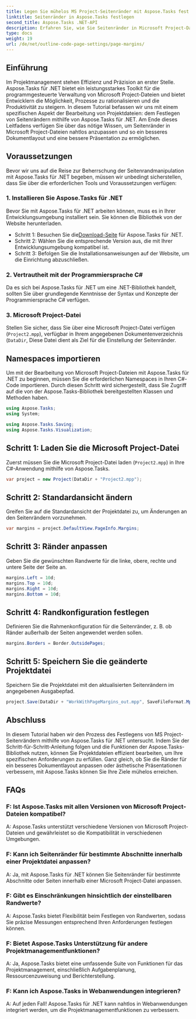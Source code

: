 ```yaml
---
title: Legen Sie mühelos MS Project-Seitenränder mit Aspose.Tasks fest
linktitle: Seitenränder in Aspose.Tasks festlegen
second_title: Aspose.Tasks .NET-API
description: Erfahren Sie, wie Sie Seitenränder in Microsoft Project-Dateien mit Aspose.Tasks für .NET anpassen. Verbessern Sie mühelos das Layout und die Präsentation von Dokumenten.
type: docs
weight: 19
url: /de/net/outline-code-page-settings/page-margins/
---
```

## Einführung
Im Projektmanagement stehen Effizienz und Präzision an erster Stelle. Aspose.Tasks für .NET bietet ein leistungsstarkes Toolkit für die programmgesteuerte Verwaltung von Microsoft Project-Dateien und bietet Entwicklern die Möglichkeit, Prozesse zu rationalisieren und die Produktivität zu steigern. In diesem Tutorial befassen wir uns mit einem spezifischen Aspekt der Bearbeitung von Projektdateien: dem Festlegen von Seitenrändern mithilfe von Aspose.Tasks für .NET. Am Ende dieses Leitfadens verfügen Sie über das nötige Wissen, um Seitenränder in Microsoft Project-Dateien nahtlos anzupassen und so ein besseres Dokumentlayout und eine bessere Präsentation zu ermöglichen.
## Voraussetzungen
Bevor wir uns auf die Reise zur Beherrschung der Seitenrandmanipulation mit Aspose.Tasks für .NET begeben, müssen wir unbedingt sicherstellen, dass Sie über die erforderlichen Tools und Voraussetzungen verfügen:
### 1. Installieren Sie Aspose.Tasks für .NET
Bevor Sie mit Aspose.Tasks für .NET arbeiten können, muss es in Ihrer Entwicklungsumgebung installiert sein. Sie können die Bibliothek von der Website herunterladen.
-  Schritt 1: Besuchen Sie die[Download-Seite](https://releases.aspose.com/tasks/net/) für Aspose.Tasks für .NET.
- Schritt 2: Wählen Sie die entsprechende Version aus, die mit Ihrer Entwicklungsumgebung kompatibel ist.
- Schritt 3: Befolgen Sie die Installationsanweisungen auf der Website, um die Einrichtung abzuschließen.
### 2. Vertrautheit mit der Programmiersprache C#
Da es sich bei Aspose.Tasks für .NET um eine .NET-Bibliothek handelt, sollten Sie über grundlegende Kenntnisse der Syntax und Konzepte der Programmiersprache C# verfügen.
### 3. Microsoft Project-Datei
Stellen Sie sicher, dass Sie über eine Microsoft Project-Datei verfügen (`Project2.mpp`), verfügbar in Ihrem angegebenen Dokumentenverzeichnis (`DataDir`, Diese Datei dient als Ziel für die Einstellung der Seitenränder.

## Namespaces importieren
Um mit der Bearbeitung von Microsoft Project-Dateien mit Aspose.Tasks für .NET zu beginnen, müssen Sie die erforderlichen Namespaces in Ihren C#-Code importieren. Durch diesen Schritt wird sichergestellt, dass Sie Zugriff auf die von der Aspose.Tasks-Bibliothek bereitgestellten Klassen und Methoden haben.

```csharp
using Aspose.Tasks;
using System;

using Aspose.Tasks.Saving;
using Aspose.Tasks.Visualization;
```
## Schritt 1: Laden Sie die Microsoft Project-Datei
Zuerst müssen Sie die Microsoft Project-Datei laden (`Project2.mpp`) in Ihre C#-Anwendung mithilfe von Aspose.Tasks.
```csharp
var project = new Project(DataDir + "Project2.mpp");
```
## Schritt 2: Standardansicht ändern
Greifen Sie auf die Standardansicht der Projektdatei zu, um Änderungen an den Seitenrändern vorzunehmen.
```csharp
var margins = project.DefaultView.PageInfo.Margins;
```
## Schritt 3: Ränder anpassen
Geben Sie die gewünschten Randwerte für die linke, obere, rechte und untere Seite der Seite an.
```csharp
margins.Left = 10d;
margins.Top = 10d;
margins.Right = 10d;
margins.Bottom = 10d;
```
## Schritt 4: Randkonfiguration festlegen
Definieren Sie die Rahmenkonfiguration für die Seitenränder, z. B. ob Ränder außerhalb der Seiten angewendet werden sollen.
```csharp
margins.Borders = Border.OutsidePages;
```
## Schritt 5: Speichern Sie die geänderte Projektdatei
Speichern Sie die Projektdatei mit den aktualisierten Seitenrändern im angegebenen Ausgabepfad.
```csharp
project.Save(DataDir + "WorkWithPageMargins_out.mpp", SaveFileFormat.Mpp);
```

## Abschluss
In diesem Tutorial haben wir den Prozess des Festlegens von MS Project-Seitenrändern mithilfe von Aspose.Tasks für .NET untersucht. Indem Sie der Schritt-für-Schritt-Anleitung folgen und die Funktionen der Aspose.Tasks-Bibliothek nutzen, können Sie Projektdateien effizient bearbeiten, um Ihre spezifischen Anforderungen zu erfüllen. Ganz gleich, ob Sie die Ränder für ein besseres Dokumentlayout anpassen oder ästhetische Präsentationen verbessern, mit Aspose.Tasks können Sie Ihre Ziele mühelos erreichen.
## FAQs
### F: Ist Aspose.Tasks mit allen Versionen von Microsoft Project-Dateien kompatibel?
A: Aspose.Tasks unterstützt verschiedene Versionen von Microsoft Project-Dateien und gewährleistet so die Kompatibilität in verschiedenen Umgebungen.
### F: Kann ich Seitenränder für bestimmte Abschnitte innerhalb einer Projektdatei anpassen?
A: Ja, mit Aspose.Tasks für .NET können Sie Seitenränder für bestimmte Abschnitte oder Seiten innerhalb einer Microsoft Project-Datei anpassen.
### F: Gibt es Einschränkungen hinsichtlich der einstellbaren Randwerte?
A: Aspose.Tasks bietet Flexibilität beim Festlegen von Randwerten, sodass Sie präzise Messungen entsprechend Ihren Anforderungen festlegen können.
### F: Bietet Aspose.Tasks Unterstützung für andere Projektmanagementfunktionen?
A: Ja, Aspose.Tasks bietet eine umfassende Suite von Funktionen für das Projektmanagement, einschließlich Aufgabenplanung, Ressourcenzuweisung und Berichterstellung.
### F: Kann ich Aspose.Tasks in Webanwendungen integrieren?
A: Auf jeden Fall! Aspose.Tasks für .NET kann nahtlos in Webanwendungen integriert werden, um die Projektmanagementfunktionen zu verbessern.